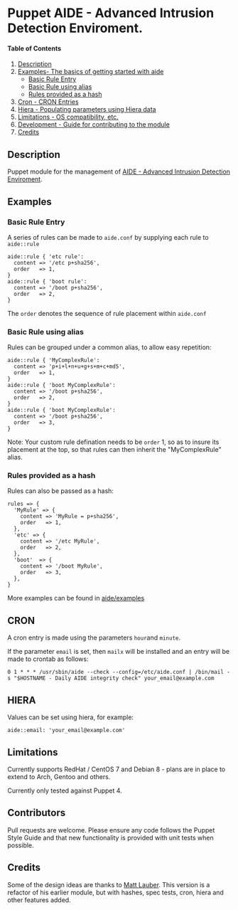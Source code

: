 # Puppet AIDE - Advanced Intrusion Detection Enviroment.

#### Table of Contents

1. [Description](#description)
2. [Examples-  The basics of getting started with aide](#examples)
    * [Basic Rule Entry](#basic-rule-entry)
    * [Basic Rule using alias](#basic-rule-using-alias)
    * [Rules provided as a hash](#rules-provided-as-a-hash)
3. [Cron - CRON Entries](#cron)
4. [Hiera - Populating parameters using Hiera data](#heira)
5. [Limitations - OS compatibility, etc.](#limitations)
6. [Development - Guide for contributing to the module](#contributors)
7. [Credits](#Credits)

## Description

Puppet module for the management of [AIDE - Advanced Intrusion Detection
Enviroment](http://aide.sourceforge.net/).

## Examples

### Basic Rule Entry

A series of rules can be made to `aide.conf` by supplying each rule to `aide::rule`

    aide::rule { 'etc rule':
      content => '/etc p+sha256',
      order   => 1,
    }
    aide::rule { 'boot rule':
      content => '/boot p+sha256',
      order   => 2,
    }

The `order` denotes the sequence of rule placement within `aide.conf`

### Basic Rule using alias

Rules can be grouped under a common alias, to allow easy repetition:

    aide::rule { 'MyComplexRule':
      content => 'p+i+l+n+u+g+s+m+c+md5',
      order   => 1,
    }
    aide::rule { 'boot MyComplexRule':
      content => '/boot p+sha256',
      order   => 2,
    }
    aide::rule { 'boot MyComplexRule':
      content => '/boot p+sha256',
      order   => 3,
    }

Note: Your custom rule defination needs to be `order` 1, so as to insure its placement at
the top, so that rules can then inherit the "MyComplexRule" alias.

### Rules provided as a hash

Rules can also be passed as a hash:

    rules => {
      'MyRule' => {
        content => 'MyRule = p+sha256',
        order   => 1,
      },
      'etc' => {
        content => '/etc MyRule',
        order   => 2,
      },
      'boot'  => {
        content => '/boot MyRule',
        order   => 3,
      },
    }

More examples can be found in [aide/examples](https://github.com/lukehinds/puppet-aide/tree/master/examples)

## CRON

A cron entry is made using the parameters `hour`and `minute`.

If the parameter `email` is set, then `mailx` will be installed and an entry will be made to
crontab as follows:

    0 1 * * * /usr/sbin/aide --check --config=/etc/aide.conf | /bin/mail -s "$HOSTNAME - Daily AIDE integrity check" your_email@example.com

## HIERA

Values can be set using hiera, for example:

    aide::email: 'your_email@example.com'


## Limitations

Currently supports RedHat / CentOS 7 and Debian 8 - plans are in place to extend to Arch,
Gentoo and others.

Currently only tested against Puppet 4.

## Contributors

Pull requests are welcome. Please ensure any code follows the Puppet Style
Guide and that new functionality is provided with unit tests when possible.

## Credits

Some of the design ideas are thanks to [Matt Lauber](https://github.com/mklauber). This
version is a refactor of his earlier module, but with hashes, spec tests, cron, hiera and other features added.
